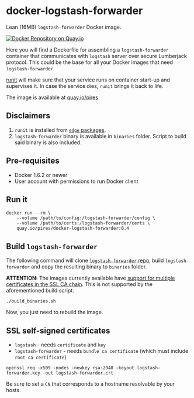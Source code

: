 
# docker-logstash-forwarder
Lean (16MB) `logstash-forwarder` Docker image.

[![Docker Repository on Quay.io](https://quay.io/repository/pires/docker-logstash-forwarder/status "Docker Repository on Quay.io")](https://quay.io/repository/pires/docker-logstash-forwarder)

Here you will find a Dockerfile for assembling a `logstash-forwarder` container that communicates with `logstash` server over secure Lumberjack protocol. This could be the base for all your Docker images that need `logstash-forwarder`.

[runit](http://smarden.org/runit/) will make sure that your service runs on container start-up and supervises it. In case the service dies, `runit` brings it back to life. 

The image is available at [quay.io/pires](https://quay.io/repository/pires/docker-logstash-forwarder).

## Disclaimers

1. `runit` is installed from [`edge` packages](http://wiki.alpinelinux.org/wiki/Edge).
2. `logstash-forwarder` binary is available in `binaries` folder. Script to build said binary is also included.

## Pre-requisites

* Docker 1.6.2 or newer
* User account with permissions to run Docker client

## Run it

```
docker run --rm \
    --volume /path/to/config:/logstash-forwarder/config \
    --volume /path/to/certs:/logstash-forwarder/certs \
    quay.io/pires/docker-logstash-forwarder:0.4
```

## Build `logstash-forwarder`

The following command will clone [`logstash-forwarder` repo](git://github.com/elasticsearch/logstash-forwarder.git), build `logstash-forwarder` and copy the resulting binary to `binaries` folder.

**ATTENTION:** The images currently available have [support for multiple certificates in the SSL CA chain](https://github.com/elastic/logstash-forwarder/pull/261). This is not supported by the aforementioned build script.

```
./build_binaries.sh
```

Now, you just need to rebuild the image.

## SSL self-signed certificates

* `logstash` - needs `certificate` and `key`
* `logstash-forwarder` - needs `bundle ca certificate` (which must include `root ca certificate`)

```
openssl req -x509 -nodes -newkey rsa:2048 -keyout logstash-forwarder.key -out logstash-forwarder.crt
```

Be sure to set a `CN` that corresponds to a hostname resolvable by your hosts.
